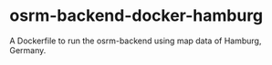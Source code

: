 # osrm-backend-docker-hamburg
A Dockerfile to run the osrm-backend using map data of Hamburg, Germany.
